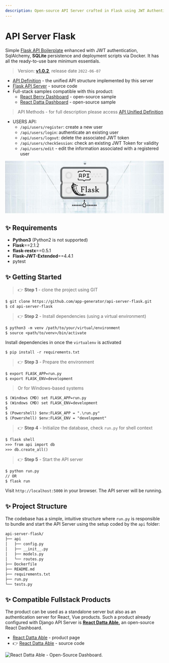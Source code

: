 ```yaml
---
description: Open-source API Server crafted in Flask using JWT Authentication and SQLite.
---
```


# API Server Flask

Simple [Flask API Boilerplate](https://appseed.us/boilerplate-code/flask-api-boilerplate) enhanced with JWT authentication, SqlAlchemy, **SQLite** persistence and deployment scripts via Docker. It has all the ready-to-use bare minimum essentials.

> Version: **[v1.0.2](https://github.com/app-generator/api-server-flask/releases)**, release date `2022-06-07` 

* [API Definition](api-unified-definition.md) - the unified API structure implemented by this server
* [Flask API Server](https://github.com/app-generator/api-server-flask) - source code
* Full-stack samples compatible with this product:
  * [React Berry Dashboard](https://github.com/app-generator/react-berry-admin-template) - open-source sample
  * [React Datta Dashboard](https://github.com/app-generator/react-datta-able-dashboard) - open-source sample

> API Methods - for full description please access [API Unified Definition](api-unified-definition.md)

* USERS API:
  * `/api/users/register`: create a new user
  * `/api/users/login`: authenticate an existing user
  * `/api/users/logout`: delete the associated JWT token
  * `/api/users/checkSession`: check an existing JWT Token for validity
  * `/api/users/edit` - edit the information associated with a registered user 

![Flask API Server - Open-source Product.](../../.gitbook/assets/api-cover-flask-xs.jpg)


## ✨ Requirements

* **Python3** (Python2 is not supported)
* **Flask**==2.1.2
* **flask-restx**==0.5.1
* **Flask-JWT-Extended**==4.4.1
* pytest


## ✨ Getting Started

> 👉 **Step 1** - clone the project using GIT

```
$ git clone https://github.com/app-generator/api-server-flask.git
$ cd api-server-flask
```

> 👉 **Step 2** - Install dependencies (using a virtual environment)

```
$ python3 -m venv /path/to/your/virtual/environment
$ source <path/to/venv>/bin/activate
```

Install dependencies in once the `virtualenv`  is activated

```
$ pip install -r requirements.txt
```

> 👉 **Step 3** - Prepare the environment

```
$ export FLASK_APP=run.py
$ export FLASK_ENV=development
```

> Or for Windows-based systems

```
$ (Windows CMD) set FLASK_APP=run.py
$ (Windows CMD) set FLASK_ENV=development
$
$ (Powershell) $env:FLASK_APP = ".\run.py"
$ (Powershell) $env:FLASK_ENV = "development"
```

> 👉 **Step 4** - Initialize the database, check `run.py` for shell context

```
$ flask shell
>>> from api import db
>>> db.create_all()
```

> 👉 **Step 5** - Start the API server

```
$ python run.py
// OR
$ flask run
```

Visit `http://localhost:5000` in your browser. The API server will be running.


## ✨ Project Structure

The codebase has a simple, intuitive structure where `run.py` is responsible to bundle and start the API Server using the setup coded by the `api` folder:   

```
api-server-flask/
├── api
│   ├── config.py
│   ├── __init__.py
│   ├── models.py
│   └── routes.py
├── Dockerfile
├── README.md
├── requirements.txt
├── run.py
└── tests.py
```


## ✨ Compatible Fullstack Products

The product can be used as a standalone server but also as an authentication server for React, Vue products. Such a product already configured with Django API Server is [**React Datta Able**](https://appseed.us/product/datta-able/api-server-nodejs/react/)**,** an open-source React Dashboard.

* [React Datta Able](https://appseed.us/product/datta-able/api-server-nodejs/react/) - product page
* 👉 ​[React Datta Able](https://github.com/app-generator/react-datta-able-dashboard) - source code

![React Datta Able - Open-Source Dashboard.](https://gblobscdn.gitbook.com/assets%2F-MYVW6MKCi9iujNc3SK\_%2F-Memyr3wdOIsonokJPUQ%2F-Men-RiulajMsyVGTEgy%2Freact-datta-able-cover.jpg?alt=media\&token=c87fbe5e-44b0-4d3d-9bb3-c41495fbb567)
